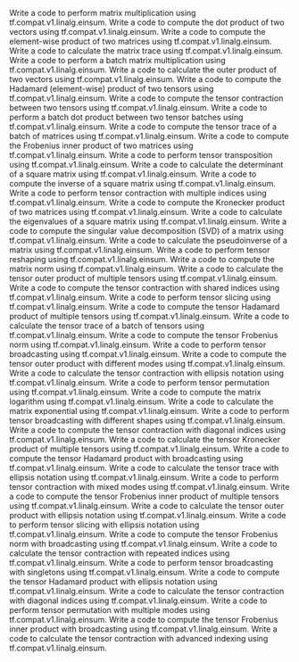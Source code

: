 Write a code to perform matrix multiplication using tf.compat.v1.linalg.einsum.
Write a code to compute the dot product of two vectors using tf.compat.v1.linalg.einsum.
Write a code to compute the element-wise product of two matrices using tf.compat.v1.linalg.einsum.
Write a code to calculate the matrix trace using tf.compat.v1.linalg.einsum.
Write a code to perform a batch matrix multiplication using tf.compat.v1.linalg.einsum.
Write a code to calculate the outer product of two vectors using tf.compat.v1.linalg.einsum.
Write a code to compute the Hadamard (element-wise) product of two tensors using tf.compat.v1.linalg.einsum.
Write a code to compute the tensor contraction between two tensors using tf.compat.v1.linalg.einsum.
Write a code to perform a batch dot product between two tensor batches using tf.compat.v1.linalg.einsum.
Write a code to compute the tensor trace of a batch of matrices using tf.compat.v1.linalg.einsum.
Write a code to compute the Frobenius inner product of two matrices using tf.compat.v1.linalg.einsum.
Write a code to perform tensor transposition using tf.compat.v1.linalg.einsum.
Write a code to calculate the determinant of a square matrix using tf.compat.v1.linalg.einsum.
Write a code to compute the inverse of a square matrix using tf.compat.v1.linalg.einsum.
Write a code to perform tensor contraction with multiple indices using tf.compat.v1.linalg.einsum.
Write a code to compute the Kronecker product of two matrices using tf.compat.v1.linalg.einsum.
Write a code to calculate the eigenvalues of a square matrix using tf.compat.v1.linalg.einsum.
Write a code to compute the singular value decomposition (SVD) of a matrix using tf.compat.v1.linalg.einsum.
Write a code to calculate the pseudoinverse of a matrix using tf.compat.v1.linalg.einsum.
Write a code to perform tensor reshaping using tf.compat.v1.linalg.einsum.
Write a code to compute the matrix norm using tf.compat.v1.linalg.einsum.
Write a code to calculate the tensor outer product of multiple tensors using tf.compat.v1.linalg.einsum.
Write a code to compute the tensor contraction with shared indices using tf.compat.v1.linalg.einsum.
Write a code to perform tensor slicing using tf.compat.v1.linalg.einsum.
Write a code to compute the tensor Hadamard product of multiple tensors using tf.compat.v1.linalg.einsum.
Write a code to calculate the tensor trace of a batch of tensors using tf.compat.v1.linalg.einsum.
Write a code to compute the tensor Frobenius norm using tf.compat.v1.linalg.einsum.
Write a code to perform tensor broadcasting using tf.compat.v1.linalg.einsum.
Write a code to compute the tensor outer product with different modes using tf.compat.v1.linalg.einsum.
Write a code to calculate the tensor contraction with ellipsis notation using tf.compat.v1.linalg.einsum.
Write a code to perform tensor permutation using tf.compat.v1.linalg.einsum.
Write a code to compute the matrix logarithm using tf.compat.v1.linalg.einsum.
Write a code to calculate the matrix exponential using tf.compat.v1.linalg.einsum.
Write a code to perform tensor broadcasting with different shapes using tf.compat.v1.linalg.einsum.
Write a code to compute the tensor contraction with diagonal indices using tf.compat.v1.linalg.einsum.
Write a code to calculate the tensor Kronecker product of multiple tensors using tf.compat.v1.linalg.einsum.
Write a code to compute the tensor Hadamard product with broadcasting using tf.compat.v1.linalg.einsum.
Write a code to calculate the tensor trace with ellipsis notation using tf.compat.v1.linalg.einsum.
Write a code to perform tensor contraction with mixed modes using tf.compat.v1.linalg.einsum.
Write a code to compute the tensor Frobenius inner product of multiple tensors using tf.compat.v1.linalg.einsum.
Write a code to calculate the tensor outer product with ellipsis notation using tf.compat.v1.linalg.einsum.
Write a code to perform tensor slicing with ellipsis notation using tf.compat.v1.linalg.einsum.
Write a code to compute the tensor Frobenius norm with broadcasting using tf.compat.v1.linalg.einsum.
Write a code to calculate the tensor contraction with repeated indices using tf.compat.v1.linalg.einsum.
Write a code to perform tensor broadcasting with singletons using tf.compat.v1.linalg.einsum.
Write a code to compute the tensor Hadamard product with ellipsis notation using tf.compat.v1.linalg.einsum.
Write a code to calculate the tensor contraction with diagonal indices using tf.compat.v1.linalg.einsum.
Write a code to perform tensor permutation with multiple modes using tf.compat.v1.linalg.einsum.
Write a code to compute the tensor Frobenius inner product with broadcasting using tf.compat.v1.linalg.einsum.
Write a code to calculate the tensor contraction with advanced indexing using tf.compat.v1.linalg.einsum.